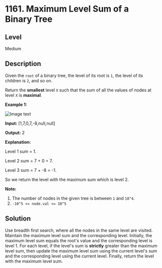 # 1161. Maximum Level Sum of a Binary Tree
## Level
Medium

## Description
Given the `root` of a binary tree, the level of its root is `1`, the level of its children is `2`, and so on.

Return the **smallest** level `X` such that the sum of all the values of nodes at level `X` is **maximal**.

**Example 1:**

![Image text](https://assets.leetcode.com/uploads/2019/05/03/capture.JPG)

**Input:** [1,7,0,7,-8,null,null]

**Output:** 2

**Explanation:**

Level 1 sum = 1.

Level 2 sum = 7 + 0 = 7.

Level 3 sum = 7 + -8 = -1.

So we return the level with the maximum sum which is level 2.

**Note:**

1. The number of nodes in the given tree is between `1` and `10^4`.
2. `-10^5 <= node.val <= 10^5`

## Solution
Use breadth first search, where all the nodes in the same level are visited. Maintain the maximum level sum and the corresponding level. Initially, the maximum level sum equals the root's value and the corresponding level is level 1. For each level, if the level's sum is **strictly** greater than the maximum level sum, then update the maximum level sum using the current level's sum and the corresponding level using the current level. Finally, return the level with the maximum level sum.
